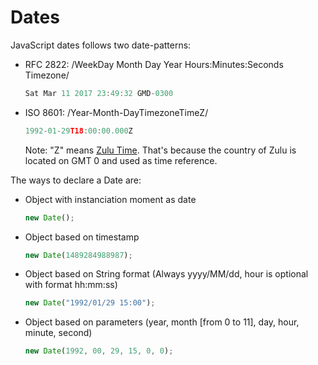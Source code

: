 # Dates

JavaScript dates follows two date-patterns:

- RFC 2822: /WeekDay Month Day Year Hours:Minutes:Seconds Timezone/ 
    ```javascript
    Sat Mar 11 2017 23:49:32 GMD-0300
    ```

- ISO 8601: /Year-Month-DayTimezoneTimeZ/
    ```javascript
    1992-01-29T18:00:00.000Z
    ```

    Note: "Z" means [Zulu Time](https://www.timeanddate.com/time/zones/z). That's because the country of Zulu is located on GMT 0 and used as time reference.

The ways to declare a Date are:

- Object with instanciation moment as date
  ```javascript
  new Date();
  ```

- Object based on timestamp
  ```javascript
  new Date(1489284988987);
  ```

- Object based on String format (Always yyyy/MM/dd, hour is optional with format hh:mm:ss)
  ```javascript
  new Date("1992/01/29 15:00");
  ```

- Object based on parameters (year, month [from 0 to 11], day, hour, minute, second)
  ```javascript
  new Date(1992, 00, 29, 15, 0, 0);
  ```



